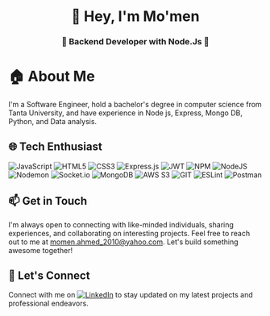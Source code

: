 <h1 align="center">👋 Hey, I'm Mo'men</h1>
<h3 align="center">🚀 Backend Developer with Node.Js 🚀</h3>

# 🏠 About Me

I'm a Software Engineer, hold a bachelor's degree in computer science from Tanta University, and have experience in Node js, Express, Mongo DB, Python, and Data analysis.


## 🌐 Tech Enthusiast
![JavaScript](https://img.shields.io/badge/javascript-%23323330.svg?style=flat-square&logo=javascript&logoColor=%23F7DF1E) ![HTML5](https://img.shields.io/badge/html5-%23E34F26.svg?style=flat-square&logo=html5&logoColor=white) ![CSS3](https://img.shields.io/badge/css3-%231572B6.svg?style=flat-square&logo=css3&logoColor=white) 
![Express.js](https://img.shields.io/badge/express.js-%23404d59.svg?style=flat-square&logo=express&logoColor=%2361DAFB) ![JWT](https://img.shields.io/badge/JWT-black?style=flat-square&logo=JSON%20web%20tokens) 
![NPM](https://img.shields.io/badge/NPM-%23CB3837.svg?style=flat-square&logo=npm&logoColor=white) ![NodeJS](https://img.shields.io/badge/node.js-6DA55F?style=flat-square&logo=node.js&logoColor=white) 
![Nodemon](https://img.shields.io/badge/NODEMON-%23323330.svg?style=flat-square&logo=nodemon&logoColor=%BBDEAD) ![Socket.io](https://img.shields.io/badge/Socket.io-black?style=flat-square&logo=socket.io&badgeColor=010101) 
![MongoDB](https://img.shields.io/badge/MongoDB-%234ea94b.svg?style=flat-square&logo=mongodb&logoColor=white) 
![AWS S3](https://img.shields.io/badge/AWS%20S3-%23FF9900.svg?style=flat-square&logo=amazon-aws&logoColor=white)
![GIT](https://img.shields.io/badge/Git-fc6d26?style=flat-square&logo=git&logoColor=white) 
![ESLint](https://img.shields.io/badge/ESLint-4B3263?style=flat-square&logo=eslint&logoColor=white) 
![Postman](https://img.shields.io/badge/Postman-FF6C37?style=flat-square&logo=postman&logoColor=white)

## 📫 Get in Touch

I'm always open to connecting with like-minded individuals, sharing experiences, and collaborating on interesting projects. Feel free to reach out to me at [momen.ahmed_2010@yahoo.com](mailto:momen.ahmed_2010@yahoo.com). Let's build something awesome together!

## 🌟 Let's Connect

Connect with me on [![LinkedIn](https://img.shields.io/badge/LinkedIn-%230077B5.svg?logo=linkedin&logoColor=white)](https://www.linkedin.com/in/mo-men-shalaby-b693b516b/) 
to stay updated on my latest projects and professional endeavors.

<!-- ✨ Passionate about coding and powered by curiosity ✨ -->
